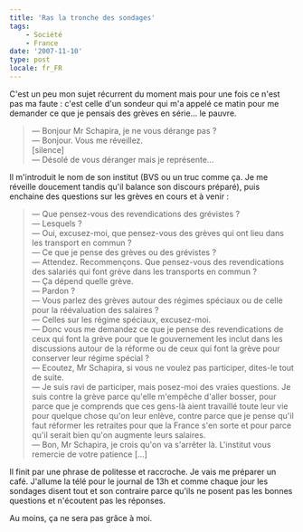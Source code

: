 ```yaml
---
title: 'Ras la tronche des sondages'
tags:
    - Société
    - France
date: '2007-11-10'
type: post
locale: fr_FR
---
```


C'est un peu mon sujet récurrent du moment mais pour une fois ce n'est pas ma faute&nbsp;: c'est celle d'un sondeur qui m'a appelé ce matin pour me demander ce que je pensais des grèves en série… le pauvre.

<!-- more -->

> — Bonjour Mr Schapira, je ne vous dérange pas&nbsp;?  
> — Bonjour. Vous me réveillez.  
> [silence]  
> — Désolé de vous déranger mais je représente…

Il m'introduit le nom de son institut (BVS ou un truc comme ça. Je me réveille doucement tandis qu'il balance son discours préparé), puis enchaine des questions sur les grèves en cours et à venir&nbsp;:

> — Que pensez-vous des revendications des grévistes&nbsp;?  
> — Lesquels&nbsp;?  
> — Oui, excusez-moi, que pensez-vous des grèves qui ont lieu dans les transport en commun&nbsp;?  
> — Ce que je pense des grèves ou des grévistes&nbsp;?  
> — Attendez. Recommençons. Que pensez-vous des revendications des salariés qui font grève dans les transports en commun&nbsp;?  
> — Ça dépend quelle grève.  
> — Pardon&nbsp;?  
> — Vous parlez des grèves autour des régimes spéciaux ou de celle pour la réévaluation des salaires&nbsp;?  
> — Celles sur les régime spéciaux, excusez-moi.  
> — Donc vous me demandez ce que je pense des revendications de ceux qui font la grève pour que le gouvernement les inclut dans les discussions autour de la réforme ou de ceux qui font la grève pour conserver leur régime spécial&nbsp;?  
> — Ecoutez, Mr Schapira, si vous ne voulez pas participer, dites-le tout de suite.  
> — Je suis ravi de participer, mais posez-moi des vraies questions. Je suis contre la grève parce qu'elle m'empêche d'aller bosser, pour parce que je comprends que ces gens-là aient travaillé toute leur vie pour quelque chose qu'on leur enlève, contre parce que je pense qu'il faut réformer les retraites pour que la France s'en sorte et pour parce qu'il serait bien qu'on augmente leurs salaires.  
> — Bon, Mr Schapira, je crois qu'on va s'arrêter là. L'institut vous remercie de votre patience […]

Il finit par une phrase de politesse et raccroche. Je vais me préparer un café. J'allume la télé pour le journal de 13h et comme chaque jour les sondages disent tout et son contraire parce qu'ils ne posent pas les bonnes questions et n'écoutent pas les réponses.

Au moins, ça ne sera pas grâce à moi.

